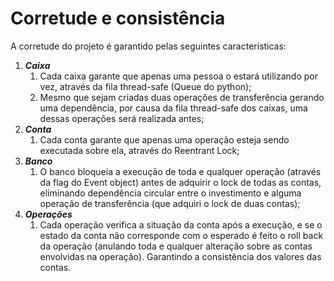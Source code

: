 # Corretude e consistência

A corretude do projeto é garantido pelas seguintes características:

1. _**Caixa**_
   1. Cada caixa garante que apenas uma pessoa o estará utilizando por vez, através da fila thread-safe \(Queue do python\);
   2. Mesmo que sejam criadas duas operações de transferência gerando uma dependência, por causa da fila thread-safe dos caixas, uma dessas operações será realizada antes;
2. _**Conta**_
   1. Cada conta garante que apenas uma operação esteja sendo executada sobre ela, através do Reentrant Lock;
3. _**Banco**_
   1. O banco bloqueia a execução de toda e qualquer operação \(através da flag do Event object\) antes de adquirir o lock de todas as contas, eliminando dependência circular entre o investimento e alguma operação de transferência \(que adquiri o lock de duas contas\);
4. _**Operações**_
   1. Cada operação verifica a situação da conta após a execução, e se o estado da conta não corresponde com o esperado é feito o roll back da operação \(anulando toda e qualquer alteração sobre as contas envolvidas na operação\). Garantindo a consistência dos valores das contas.



